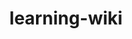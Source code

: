 ---
title: "learning-wiki"
# layout: categories
permalink: /learning-wiki/
# author_profile: true
---